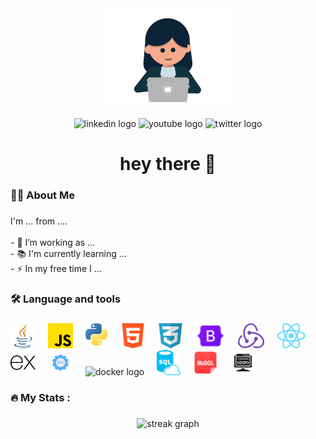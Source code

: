 <div align="center">
  <img height="150" src="giphy.gif"  />
</div>

###

<div align="center">
  <img src="https://img.shields.io/static/v1?message=LinkedIn&logo=linkedin&label=&color=0077B5&logoColor=white&labelColor=&style=for-the-badge" height="25" alt="linkedin logo"  />
  <img src="https://img.shields.io/static/v1?message=Youtube&logo=youtube&label=&color=FF0000&logoColor=white&labelColor=&style=for-the-badge" height="25" alt="youtube logo"  />
  <img src="https://img.shields.io/static/v1?message=Twitter&logo=twitter&label=&color=1DA1F2&logoColor=white&labelColor=&style=for-the-badge" height="25" alt="twitter logo"  />
</div>

###


<h1 align="center">hey there 👋</h1>

###

<h3 align="left">👩‍💻  About Me</h3>

###

<p align="left">I'm ... from ....<br><br>- 🔭 I’m working as ...<br>- 📚 I'm currently learning ...<br>- ⚡ In my free time I ...</p>

###

<h3 align="left">🛠 Language and tools</h3>

###

<div align="left">
  <img src="java-icon.png" height="40" alt="go logo"  />
  <img width="12" />
  <img src="javascript-icon.png" height="40" alt="rust logo"  />
  <img width="12" />
  <img src="python-icon.png" height="40" alt="ruby logo"  />
  <img width="12" />
  <img src="html-icon.png" height="40" alt="dot-net logo"  />
  <img width="12" />
  <img src="css-icon.png" height="40" alt="firebase logo"  />
  <img width="12" />
  <img src="bootstrap-icon.png" height="40" alt="amazonwebservices logo"  />
  <img width="12" />
  <img src="redux-icon.svg" height="40" alt="circleci logo"  />
  <img width="12" />
  <img src="react-icon.png" height="40" alt="kubernetes logo"  />
  <img width="12" />
  <img src="express-icon.png" height="40" alt="docker logo"  />
  <img width="12" />
  <img src="rest-api-icon.svg" height="40" alt="docker logo"  />
  <img width="12" />
  <img src="mongo.jpeg" height="40" alt="docker logo"  />
  <img width="12" />
  <img src="aql-icon.png" height="40" alt="docker logo"  />
  <img width="12" />
  <img src="nosql-icon.png" height="40" alt="docker logo"  />
  <img width="12" />
  <img src="oop-icon.png" height="40" alt="docker logo"  />
</div>

###

<h3 align="left">🔥   My Stats :</h3>

###

<div align="center">
  <img src="https://streak-stats.demolab.com?user=maurodesouza&locale=en&mode=daily&theme=dark&hide_border=false&border_radius=5&order=3" height="220" alt="streak graph"  />
</div>

###
